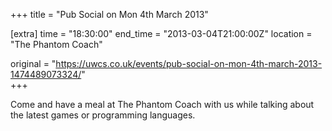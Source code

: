 +++
title = "Pub Social on Mon 4th March 2013"

[extra]
time = "18:30:00"
end_time = "2013-03-04T21:00:00Z"
location = "The Phantom Coach"

original = "https://uwcs.co.uk/events/pub-social-on-mon-4th-march-2013-1474489073324/"    
+++

Come and have a meal at The Phantom Coach with us while talking about the latest games or programming languages.

